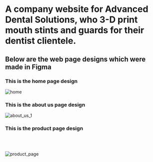 
# A company website for Advanced Dental Solutions, who 3-D print mouth stints and guards for their dentist clientele.
## Below are the web page designs which were made in Figma
### This is the home page design
![home](https://user-images.githubusercontent.com/51379562/181430844-c877ba7c-6462-485b-a618-ae5e19f8b7df.png)


### This is the about us page design

![about_us_1](https://user-images.githubusercontent.com/51379562/181430850-96e76323-2940-4c4c-981c-811ad2570eb8.png)


### This is the product page design <br>
<br>
<br>

![product_page](https://user-images.githubusercontent.com/51379562/181430854-d2103451-75e8-46f1-9eae-dff623720d56.png)
